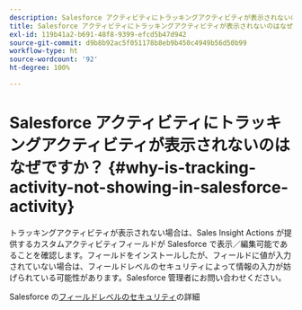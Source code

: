 ```yaml
---
description: Salesforce アクティビティにトラッキングアクティビティが表示されないのはなぜですか？- Marketo ドキュメント - 製品ドキュメント
title: Salesforce アクティビティにトラッキングアクティビティが表示されないのはなぜですか？
exl-id: 119b41a2-b691-48f8-9399-efcd5b47d942
source-git-commit: d9b8b92ac5f051178b8eb9b450c4949b56d50b99
workflow-type: ht
source-wordcount: '92'
ht-degree: 100%

---
```


# Salesforce アクティビティにトラッキングアクティビティが表示されないのはなぜですか？ {#why-is-tracking-activity-not-showing-in-salesforce-activity}

トラッキングアクティビティが表示されない場合は、Sales Insight Actions が提供するカスタムアクティビティフィールドが Salesforce で表示／編集可能であることを確認します。フィールドをインストールしたが、フィールドに値が入力されていない場合は、フィールドレベルのセキュリティによって情報の入力が妨げられている可能性があります。Salesforce 管理者にお問い合わせください。

Salesforce の[フィールドレベルのセキュリティ](https://help.salesforce.com/articleView?id=admin_fls.htm&amp;type=5)の詳細
